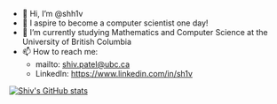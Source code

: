 - 👋 Hi, I’m @shh1v
- 👀 I aspire to become a computer scientist one day!
- 🌱 I’m currently studying Mathematics and Computer Science at the University of British Columbia
- 📫 How to reach me:
  - mailto: shiv.patel@ubc.ca
  - LinkedIn: https://www.linkedin.com/in/sh1v

[![Shiv's GitHub stats](https://github-readme-stats.vercel.app/api?username=shh1v&theme=tokyonight&count_private=true)](https://github.com/anuraghazra/github-readme-stats)
